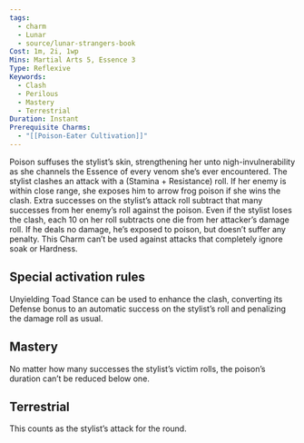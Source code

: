 ```yaml
---
tags:
  - charm
  - Lunar
  - source/lunar-strangers-book
Cost: 1m, 2i, 1wp
Mins: Martial Arts 5, Essence 3
Type: Reflexive
Keywords:
  - Clash
  - Perilous
  - Mastery
  - Terrestrial
Duration: Instant
Prerequisite Charms:
  - "[[Poison-Eater Cultivation]]"
---
```

Poison suffuses the stylist’s skin, strengthening her unto nigh-invulnerability as she channels the Essence of every venom she’s ever encountered.
The stylist clashes an attack with a (Stamina + Resistance) roll. If her enemy is within close range, she exposes him to arrow frog poison if she wins the clash. Extra successes on the stylist’s attack roll subtract that many successes from her enemy’s roll against the poison.
Even if the stylist loses the clash, each 10 on her roll subtracts one die from her attacker’s damage roll. If he deals no damage, he’s exposed to poison, but doesn’t suffer any penalty.
This Charm can’t be used against attacks that completely ignore soak or Hardness.


## Special activation rules

Unyielding Toad Stance can be used to enhance the clash, converting its Defense bonus to an automatic success on the stylist’s roll and penalizing the damage roll as usual.

## Mastery
No matter how many successes the stylist’s victim rolls, the poison’s duration can’t be reduced below one.

## Terrestrial
This counts as the stylist’s attack for the round.